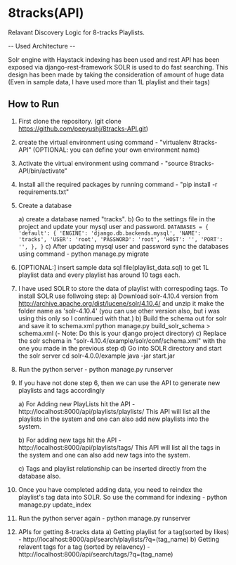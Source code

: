 # 8tracks(API)
Relavant Discovery Logic for 8-tracks Playlists.

-- Used Architecture --

Solr engine with Haystack indexing has been used and rest API has been exposed via django-rest-framework
SOLR is used to do fast searching. This design has been made by taking the consideration of amount of huge data (Even in sample data, I have used more than 1L playlist and their tags)

How to Run
---------------
1) First clone the repository. (git clone https://github.com/peeyushj/8tracks-API.git)

2) create the virtual environment using command - "virtualenv 8tracks-API" (OPTIONAL: you can define your own environment name)

3) Activate the virtual environment using command - "source 8tracks-API/bin/activate"

4) Install all the required packages by running command - "pip install -r requirements.txt"

5) Create a database
    
    a) create a database named "tracks".
    b) Go to the settings file in the project and update your mysql user and password.
        ```
        DATABASES = {
        'default': {
            'ENGINE': 'django.db.backends.mysql',
            'NAME': 'tracks',
            'USER': 'root',
            'PASSWORD': 'root',
            'HOST': '',
            'PORT': '',
        },
        }
        ```
    c) After updating mysql user and password sync the databases using command - python manage.py migrate

6) [OPTIONAL:] insert sample data sql file(playlist_data.sql) to get 1L playlist data and every playlist has around 10 tags each.

7) I have used SOLR to store the data of playlist with correspoding tags. To install SOLR use follwoing step:
    a) Download solr-4.10.4 version from http://archive.apache.org/dist/lucene/solr/4.10.4/ and unzip it make the folder name as 'solr-4.10.4' (you can use other version also, but i was using this only so I continued with that.)
    b) Build the schema out for solr and save it to schema.xml
        python manage.py build_solr_schema > schema.xml (- Note: Do this is your django project directory)
    c) Replace the solr schema in  "solr-4.10.4/example/solr/conf/schema.xml" with the one you made in the previous step
    d) Go into SOLR directory and start the solr server
        cd solr-4.0.0/example
        java -jar start.jar

8) Run the python server - python manage.py runserver

9) If you have not done step 6, then we can use the API to generate new playlists and tags accordingly

    a) For Adding new PlayLists hit the API - http://localhost:8000/api/playlists/playlists/
    This API will list all the playlists in the system and one can also add new playlists into the system.

    b) For adding new tags hit the API - http://localhost:8000/api/playlists/tags/
    This API will list all the tags in the system and one can also add new tags into the system.

    c) Tags and playlist relationship can be inserted directly from the database also.

10) Once you have completed adding data, you need to reindex the playlist's tag data into SOLR. So use the command for indexing - python manage.py update_index

11) Run the python server again - python manage.py runserver

12) APIs for getting 8-tracks data
    a) Getting playlist for a tag(sorted by likes) - http://localhost:8000/api/search/playlists/?q=(tag_name)
    b) Getting relavent tags for a tag (sorted by relavency) - http://localhost:8000/api/search/tags/?q=(tag_name)

